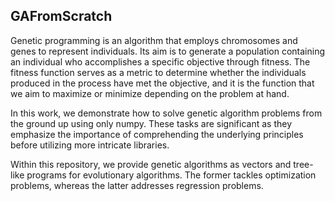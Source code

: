 
## GAFromScratch
Genetic programming is an algorithm that employs chromosomes and genes to represent individuals. Its aim is to generate a population containing an individual who accomplishes a specific objective through fitness. The fitness function serves as a metric to determine whether the individuals produced in the process have met the objective, and it is the function that we aim to maximize or minimize depending on the problem at hand.

In this work, we demonstrate how to solve genetic algorithm problems from the ground up using only numpy. These tasks are significant as they emphasize the importance of comprehending the underlying principles before utilizing more intricate libraries.

Within this repository, we provide genetic algorithms as vectors and tree-like programs for evolutionary algorithms. The former tackles optimization problems, whereas the latter addresses regression problems.
